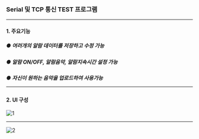 ### Serial 및 TCP 통신 TEST 프로그램 <hr/>

#### 1. 주요기능
##### ● 여러개의 알람 데이터를 저장하고 수정 가능
##### ● 알람 ON/OFF, 알람음악, 알람지속시간 설정 가능
##### ● 자신이 원하는 음악을 업로드하여 사용가능 <hr/>

#### 2. UI 구성
![1](https://user-images.githubusercontent.com/69396761/90214363-d0206c80-de2a-11ea-995f-c7ac4c8e166d.PNG) <hr/>
![2](https://user-images.githubusercontent.com/69396761/90214510-4ae98780-de2b-11ea-8e09-d05311643166.PNG)
